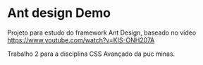 # Ant design Demo
Projeto para estudo do framework Ant Design, baseado no vídeo https://www.youtube.com/watch?v=KIS-ONH207A

Trabalho 2 para a disciplina CSS Avançado da puc minas.